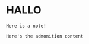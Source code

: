 # HALLO

```{note}
Here is a note!
```

```{admonition} Here's your admonition
Here's the admonition content
```
